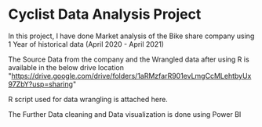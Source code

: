 # Cyclist Data Analysis Project


In this project, I have done Market analysis of the Bike share company using 1 Year of historical data (April 2020 - April 2021)

The Source Data from the company and the Wrangled data after using R is available in the below drive location
"https://drive.google.com/drive/folders/1aRMzfarR901evLmgCcMLehtbyUx97ZbY?usp=sharing"

R script used for data wrangling is attached here.

The Further Data cleaning and Data visualization is done using Power BI